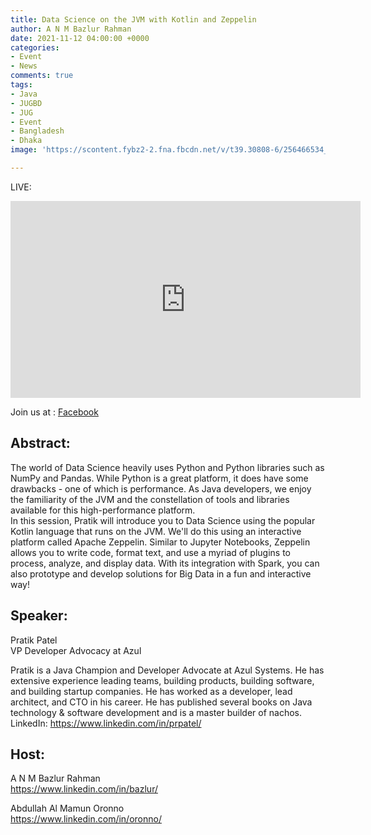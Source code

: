 ```yaml
---
title: Data Science on the JVM with Kotlin and Zeppelin
author: A N M Bazlur Rahman
date: 2021-11-12 04:00:00 +0000
categories:
- Event
- News
comments: true
tags:
- Java
- JUGBD
- JUG
- Event
- Bangladesh
- Dhaka
image: 'https://scontent.fybz2-2.fna.fbcdn.net/v/t39.30808-6/256466534_10224003051137878_2843149292866403985_n.jpg?_nc_cat=105&ccb=1-5&_nc_sid=340051&_nc_ohc=67B9Tqy73VMAX_SbzgZ&tn=iObZMFUsS4OL_XeK&_nc_ht=scontent.fybz2-2.fna&oh=ea554a9edba34d728a13c7d2d6d591aa&oe=61930962'

---
```

LIVE: 
<iframe width="560" height="315" src="https://www.youtube.com/embed/Ys7UXFUzeec" title="YouTube video player" frameborder="0" allow="accelerometer; autoplay; clipboard-write; encrypted-media; gyroscope; picture-in-picture" allowfullscreen></iframe>

Join us at : [Facebook](https://fb.me/e/4qZliR5dH)


## Abstract: 

The world of Data Science heavily uses Python and Python libraries such as NumPy and Pandas. While Python is a great platform, it does have some drawbacks - one of which is performance. As Java developers, we enjoy the familiarity of the JVM and the constellation of tools and libraries available for this high-performance platform.\
In this session, Pratik will introduce you to Data Science using the popular Kotlin language that runs on the JVM. We'll do this using an interactive platform called Apache Zeppelin. Similar to Jupyter Notebooks, Zeppelin allows you to write code, format text, and use a myriad of plugins to process, analyze, and display data. With its integration with Spark, you can also prototype and develop solutions for Big Data in a fun and interactive way!

## Speaker:
Pratik Patel\
VP Developer Advocacy at Azul

Pratik is a Java Champion and Developer Advocate at Azul Systems. He has extensive experience leading teams, building products, building software, and building startup companies. He has worked as a developer, lead architect, and CTO in his career. He has published several books on Java technology & software development and is a master builder of nachos.
LinkedIn: https://www.linkedin.com/in/prpatel/


## Host:
A N M Bazlur Rahman\
https://www.linkedin.com/in/bazlur/

Abdullah Al Mamun Oronno\
https://www.linkedin.com/in/oronno/
